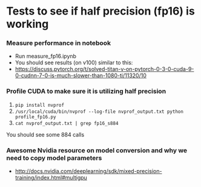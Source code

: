 # Tests to see if half precision (fp16) is working

### Measure performance in notebook
* Run measure_fp16.ipynb
* You should see results (on v100) similar to this:  
* https://discuss.pytorch.org/t/solved-titan-v-on-pytorch-0-3-0-cuda-9-0-cudnn-7-0-is-much-slower-than-1080-ti/11320/10

### Profile CUDA to make sure it is utilizing half precision
1. `pip install nvprof`
2. `/usr/local/cuda/bin/nvprof --log-file nvprof_output.txt python profile_fp16.py`
3. `cat nvprof_output.txt | grep fp16_s884`

You should see some 884 calls


### Awesome Nvidia resource on model conversion and why we need to copy model parameters
* http://docs.nvidia.com/deeplearning/sdk/mixed-precision-training/index.html#multigpu